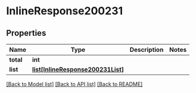 # InlineResponse200231

## Properties
Name | Type | Description | Notes
------------ | ------------- | ------------- | -------------
**total** | **int** |  | 
**list** | [**list[InlineResponse200231List]**](InlineResponse200231List.md) |  | 

[[Back to Model list]](../README.md#documentation-for-models) [[Back to API list]](../README.md#documentation-for-api-endpoints) [[Back to README]](../README.md)

